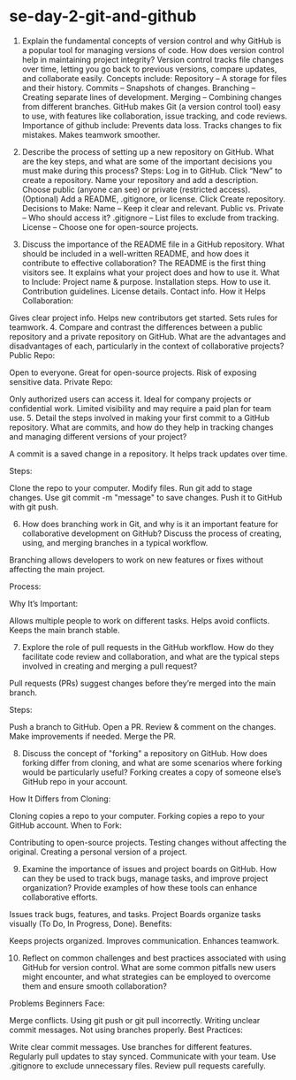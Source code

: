 # se-day-2-git-and-github

1. Explain the fundamental concepts of version control and why GitHub is a popular tool for managing versions of code. How does version control help in maintaining project integrity?
Version control tracks file changes over time, letting you go back to previous versions, compare updates, and collaborate easily.
Concepts include:
Repository – A storage for files and their history. Commits – Snapshots of changes. Branching – Creating separate lines of development. Merging – Combining changes from different branches.
GitHub makes Git (a version control tool) easy to use, with features like collaboration, issue tracking, and code reviews.
Importance of github include:
Prevents data loss. Tracks changes to fix mistakes. Makes teamwork smoother.

2. Describe the process of setting up a new repository on GitHub. What are the key steps, and what are some of the important decisions you must make during this process?
Steps:
Log in to GitHub. Click “New” to create a repository. Name your repository and add a description. Choose public (anyone can see) or private (restricted access). (Optional) Add a README, .gitignore, or license. Click Create repository.
Decisions to Make:
Name – Keep it clear and relevant. Public vs. Private – Who should access it? .gitignore – List files to exclude from tracking. License – Choose one for open-source projects.
3. Discuss the importance of the README file in a GitHub repository. What should be included in a well-written README, and how does it contribute to effective collaboration?
The README is the first thing visitors see. It explains what your project does and how to use it.
What to Include:
Project name & purpose. Installation steps. How to use it. Contribution guidelines. License details. Contact info.
How it Helps Collaboration:

Gives clear project info. Helps new contributors get started. Sets rules for teamwork.
4. Compare and contrast the differences between a public repository and a private repository on GitHub. What are the advantages and disadvantages of each, particularly in the context of collaborative projects?
Public Repo:

Open to everyone. Great for open-source projects. Risk of exposing sensitive data.
Private Repo:

Only authorized users can access it. Ideal for company projects or confidential work. Limited visibility and may require a paid plan for team use.
5. Detail the steps involved in making your first commit to a GitHub repository. What are commits, and how do they help in tracking changes and managing different versions of your project?

A commit is a saved change in a repository. It helps track updates over time.

Steps:

Clone the repo to your computer. Modify files. Run git add <file> to stage changes. Use git commit -m "message" to save changes. Push it to GitHub with git push.

6. How does branching work in Git, and why is it an important feature for collaborative development on GitHub? Discuss the process of creating, using, and merging branches in a typical workflow.

Branching allows developers to work on new features or fixes without affecting the main project.

Process:


Why It’s Important:

Allows multiple people to work on different tasks. Helps avoid conflicts. Keeps the main branch stable.

7. Explore the role of pull requests in the GitHub workflow. How do they facilitate code review and collaboration, and what are the typical steps involved in creating and merging a pull request?

Pull requests (PRs) suggest changes before they’re merged into the main branch.

Steps:

Push a branch to GitHub. Open a PR. Review & comment on the changes. Make improvements if needed. Merge the PR.

8. Discuss the concept of "forking" a repository on GitHub. How does forking differ from cloning, and what are some scenarios where forking would be particularly useful?
Forking creates a copy of someone else’s GitHub repo in your account.

How It Differs from Cloning:

Cloning copies a repo to your computer. Forking copies a repo to your GitHub account.
When to Fork:

Contributing to open-source projects. Testing changes without affecting the original. Creating a personal version of a project.

9. Examine the importance of issues and project boards on GitHub. How can they be used to track bugs, manage tasks, and improve project organization? Provide examples of how these tools can enhance collaborative efforts.

Issues track bugs, features, and tasks. Project Boards organize tasks visually (To Do, In Progress, Done).
Benefits:

Keeps projects organized. Improves communication. Enhances teamwork.

10. Reflect on common challenges and best practices associated with using GitHub for version control. What are some common pitfalls new users might encounter, and what strategies can be employed to overcome them and ensure smooth collaboration?

Problems Beginners Face:

Merge conflicts. Using git push or git pull incorrectly. Writing unclear commit messages. Not using branches properly.
Best Practices:

Write clear commit messages. Use branches for different features. Regularly pull updates to stay synced. Communicate with your team. Use .gitignore to exclude unnecessary files. Review pull requests carefully.
